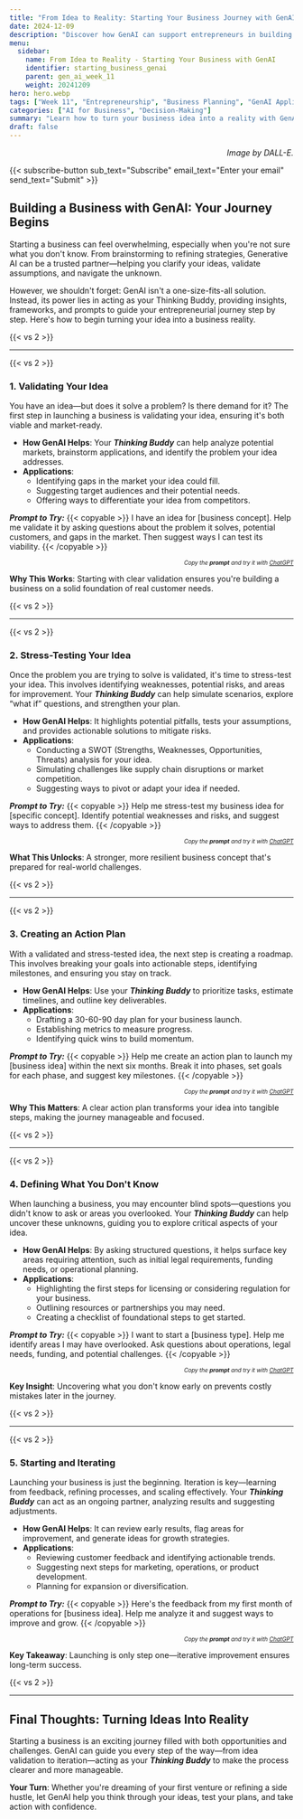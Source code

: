 ```yaml
---
title: "From Idea to Reality: Starting Your Business Journey with GenAI"
date: 2024-12-09
description: "Discover how GenAI can support entrepreneurs in building a business from scratch—validating ideas, defining goals, and navigating uncertainty."
menu:
  sidebar:
    name: From Idea to Reality - Starting Your Business with GenAI
    identifier: starting_business_genai
    parent: gen_ai_week_11
    weight: 20241209
hero: hero.webp
tags: ["Week 11", "Entrepreneurship", "Business Planning", "GenAI Applications"]
categories: ["AI for Business", "Decision-Making"]
summary: "Learn how to turn your business idea into a reality with GenAI as your Thinking Buddy. Validate, stress-test, and refine your plans step by step."
draft: false
---
```


<p style="text-align: right;">
<em>Image by DALL-E.</em>
</p>

{{< subscribe-button sub_text="Subscribe" email_text="Enter your email" send_text="Submit" >}}


## Building a Business with GenAI: Your Journey Begins

Starting a business can feel overwhelming, especially when you're not sure what you don't know. From brainstorming to refining strategies, Generative AI can be a trusted partner—helping you clarify your ideas, validate assumptions, and navigate the unknown.

However, we shouldn't forget: GenAI isn't a one-size-fits-all solution. Instead, its power lies in acting as your Thinking Buddy, providing insights, frameworks, and prompts to guide your entrepreneurial journey step by step. Here's how to begin turning your idea into a business reality.

{{< vs 2 >}}

---

{{< vs 2 >}}

### 1. Validating Your Idea

You have an idea—but does it solve a problem? Is there demand for it? The first step in launching a business is validating your idea, ensuring it's both viable and market-ready.

- **How GenAI Helps**: Your ***Thinking Buddy*** can help analyze potential markets, brainstorm applications, and identify the problem your idea addresses.
- **Applications**:
  - Identifying gaps in the market your idea could fill.
  - Suggesting target audiences and their potential needs.
  - Offering ways to differentiate your idea from competitors.

**_Prompt to Try:_**
{{< copyable >}}
I have an idea for [business concept]. Help me validate it by asking questions about the problem it solves, potential customers, and gaps in the market. Then suggest ways I can test its viability.
{{< /copyable >}}

<p style="text-align: right; font-size: 10px;">
<em>Copy the <b>prompt</b> and try it with <a href="https://chatgpt.com">ChatGPT</a></em>
</p>

**Why This Works**: Starting with clear validation ensures you're building a business on a solid foundation of real customer needs.

{{< vs 2 >}}

---

{{< vs 2 >}}

### 2. Stress-Testing Your Idea

Once the problem you are trying to solve is validated, it's time to stress-test your idea. This involves identifying weaknesses, potential risks, and areas for improvement. Your ***Thinking Buddy*** can help simulate scenarios, explore “what if” questions, and strengthen your plan.

- **How GenAI Helps**: It highlights potential pitfalls, tests your assumptions, and provides actionable solutions to mitigate risks.
- **Applications**:
  - Conducting a SWOT (Strengths, Weaknesses, Opportunities, Threats) analysis for your idea.
  - Simulating challenges like supply chain disruptions or market competition.
  - Suggesting ways to pivot or adapt your idea if needed.

**_Prompt to Try:_**
{{< copyable >}}
Help me stress-test my business idea for [specific concept]. Identify potential weaknesses and risks, and suggest ways to address them.
{{< /copyable >}}

<p style="text-align: right; font-size: 10px;">
<em>Copy the <b>prompt</b> and try it with <a href="https://chatgpt.com">ChatGPT</a></em>
</p>

**What This Unlocks**: A stronger, more resilient business concept that's prepared for real-world challenges.

{{< vs 2 >}}

---

{{< vs 2 >}}

### 3. Creating an Action Plan

With a validated and stress-tested idea, the next step is creating a roadmap. This involves breaking your goals into actionable steps, identifying milestones, and ensuring you stay on track.

- **How GenAI Helps**: Use your ***Thinking Buddy*** to prioritize tasks, estimate timelines, and outline key deliverables.
- **Applications**:
  - Drafting a 30-60-90 day plan for your business launch.
  - Establishing metrics to measure progress.
  - Identifying quick wins to build momentum.

**_Prompt to Try:_**
{{< copyable >}}
Help me create an action plan to launch my [business idea] within the next six months. Break it into phases, set goals for each phase, and suggest key milestones.
{{< /copyable >}}

<p style="text-align: right; font-size: 10px;">
<em>Copy the <b>prompt</b> and try it with <a href="https://chatgpt.com">ChatGPT</a></em>
</p>

**Why This Matters**: A clear action plan transforms your idea into tangible steps, making the journey manageable and focused.

{{< vs 2 >}}

---

{{< vs 2 >}}

### 4. Defining What You Don't Know

When launching a business, you may encounter blind spots—questions you didn't know to ask or areas you overlooked. Your ***Thinking Buddy*** can help uncover these unknowns, guiding you to explore critical aspects of your idea.

- **How GenAI Helps**: By asking structured questions, it helps surface key areas requiring attention, such as initial legal requirements, funding needs, or operational planning.
- **Applications**:
  - Highlighting the first steps for licensing or considering regulation for your business.
  - Outlining resources or partnerships you may need.
  - Creating a checklist of foundational steps to get started.

**_Prompt to Try:_**
{{< copyable >}}
I want to start a [business type]. Help me identify areas I may have overlooked. Ask questions about operations, legal needs, funding, and potential challenges.
{{< /copyable >}}

<p style="text-align: right; font-size: 10px;">
<em>Copy the <b>prompt</b> and try it with <a href="https://chatgpt.com">ChatGPT</a></em>
</p>

**Key Insight**: Uncovering what you don't know early on prevents costly mistakes later in the journey.

{{< vs 2 >}}

---

{{< vs 2 >}}

### 5. Starting and Iterating

Launching your business is just the beginning. Iteration is key—learning from feedback, refining processes, and scaling effectively. Your ***Thinking Buddy*** can act as an ongoing partner, analyzing results and suggesting adjustments.

- **How GenAI Helps**: It can review early results, flag areas for improvement, and generate ideas for growth strategies.
- **Applications**:
  - Reviewing customer feedback and identifying actionable trends.
  - Suggesting next steps for marketing, operations, or product development.
  - Planning for expansion or diversification.

**_Prompt to Try:_**
{{< copyable >}}
Here's the feedback from my first month of operations for [business idea]. Help me analyze it and suggest ways to improve and grow.
{{< /copyable >}}

<p style="text-align: right; font-size: 10px;">
<em>Copy the <b>prompt</b> and try it with <a href="https://chatgpt.com">ChatGPT</a></em>
</p>

**Key Takeaway**: Launching is only step one—iterative improvement ensures long-term success.

{{< vs 2 >}}

---

## Final Thoughts: Turning Ideas Into Reality

Starting a business is an exciting journey filled with both opportunities and challenges. GenAI can guide you every step of the way—from idea validation to iteration—acting as your ***Thinking Buddy*** to make the process clearer and more manageable.

**Your Turn**: Whether you're dreaming of your first venture or refining a side hustle, let GenAI help you think through your ideas, test your plans, and take action with confidence.